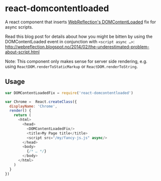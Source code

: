 react-domcontentloaded
===

A react component that inserts [WebReflection's DOMContentLoaded](https://github.com/WebReflection/DOMContentLoaded) fix for async scripts.

Read this blog post for details about how you might be bitten by using the DOMContentLoaded event in conjunction with `<script async …>`: http://webreflection.blogspot.no/2014/02/the-underestimated-problem-about-script.html

Note: This component only makes sense for server side rendering, e.g. using `ReactDOM.renderToStaticMarkup` or `ReactDOM.renderToString`.

## Usage

```js
var DOMContentLoadedFix = require('react-domcontentloaded')

var Chrome =  React.createClass({
  displayName: 'Chrome',
  render() {
    return (
      <html>
        <head>
          <DOMContentLoadedFix/>
          <title>My Page title</title>
          <script src="/my/fancy-js.js" async/>
        </head>
        <body>
          {/* … */}
        </body>
      </html>
    )
  }
})
```
